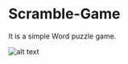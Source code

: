 # Scramble-Game

It is a simple Word puzzle game.


![alt text](https://loving-booth-f83f88.netlify.app)
